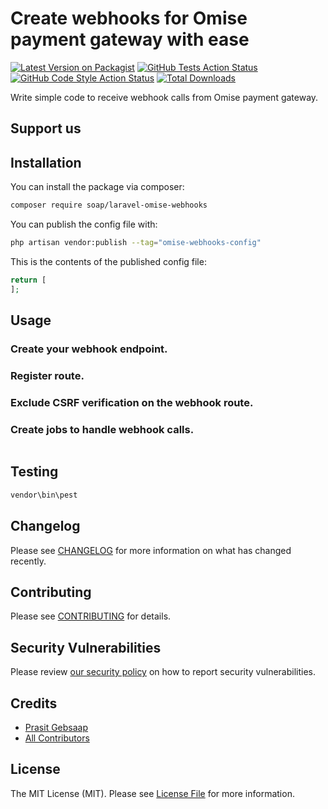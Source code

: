 # Create webhooks for Omise payment gateway with ease

[![Latest Version on Packagist](https://img.shields.io/packagist/v/soap/laravel-omise-webhooks.svg?style=flat-square)](https://packagist.org/packages/soap/laravel-omise-webhooks)
[![GitHub Tests Action Status](https://img.shields.io/github/actions/workflow/status/soap/laravel-omise-webhooks/run-tests.yml?branch=main&label=tests&style=flat-square)](https://github.com/soap/laravel-omise-webhooks/actions?query=workflow%3Arun-tests+branch%3Amain)
[![GitHub Code Style Action Status](https://img.shields.io/github/actions/workflow/status/soap/laravel-omise-webhooks/fix-php-code-style-issues.yml?branch=main&label=code%20style&style=flat-square)](https://github.com/soap/laravel-omise-webhooks/actions?query=workflow%3A"Fix+PHP+code+style+issues"+branch%3Amain)
[![Total Downloads](https://img.shields.io/packagist/dt/soap/laravel-omise-webhooks.svg?style=flat-square)](https://packagist.org/packages/soap/laravel-omise-webhooks)

Write simple code to receive webhook calls from Omise payment gateway.

## Support us



## Installation

You can install the package via composer:

```bash
composer require soap/laravel-omise-webhooks
```

You can publish the config file with:

```bash
php artisan vendor:publish --tag="omise-webhooks-config"
```

This is the contents of the published config file:

```php
return [
];
```


## Usage
### Create your webhook endpoint.
### Register route.
### Exclude CSRF verification on the webhook route.
### Create jobs to handle webhook calls.
```php

```

## Testing

```bash
vendor\bin\pest
```

## Changelog

Please see [CHANGELOG](CHANGELOG.md) for more information on what has changed recently.

## Contributing

Please see [CONTRIBUTING](CONTRIBUTING.md) for details.

## Security Vulnerabilities

Please review [our security policy](../../security/policy) on how to report security vulnerabilities.

## Credits

- [Prasit Gebsaap](https://github.com/soap)
- [All Contributors](../../contributors)

## License

The MIT License (MIT). Please see [License File](LICENSE.md) for more information.
